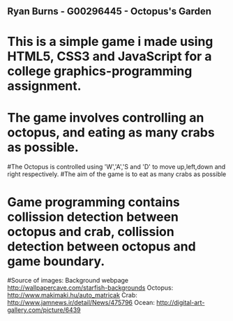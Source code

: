 ## Ryan Burns - G00296445 - Octopus's Garden
# This is a simple game i made using HTML5, CSS3 and JavaScript for a college graphics-programming assignment.

# The game involves controlling an octopus, and eating as many crabs as possible.
#The Octopus is controlled using 'W','A','S and 'D' to move up,left,down and right respectively.
#The aim of the game is to eat as many crabs as possible

# Game programming contains collission detection between octopus and crab, collission detection between octopus and game boundary.

#Source of images: 
Background webpage  http://wallpapercave.com/starfish-backgrounds
Octopus:  http://www.makimaki.hu/auto_matricak
Crab:  http://www.jamnews.ir/detail/News/475796
Ocean:  http://digital-art-gallery.com/picture/6439



